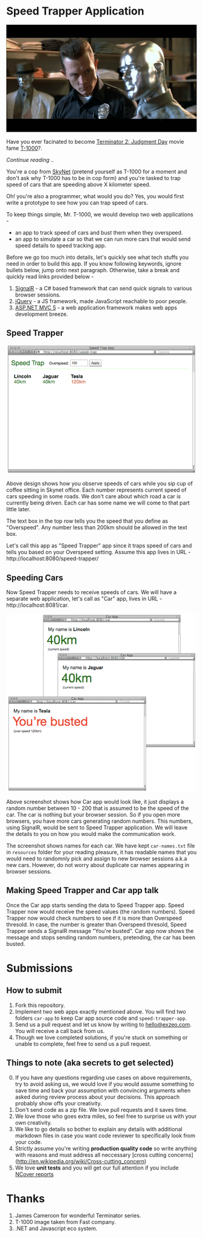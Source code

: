 # Speed Trapper Application

<img src="images/T1000.jpg" />

Have you ever facinated to become [Terminator 2: Judgment Day](http://en.wikipedia.org/wiki/Terminator_2:_Judgment_Day) movie fame [T-1000](http://en.wikipedia.org/wiki/T-1000)?. 

*Continue reading ..*

You're a cop from [SkyNet](http://en.wikipedia.org/wiki/Skynet_(Terminator)) (pretend yourself as T-1000 for a moment and don't ask why T-1000 has to be in cop form) and you're tasked to trap speed of cars that are speeding above X kilometer speed.

Oh! you're also a programmer, what would you do? Yes, you would first write a prototype to see how you can trap speed of cars.

To keep things simple, Mr. T-1000, we would develop two web applications -

* an app to track speed of cars and bust them when they overspeed.
* an app to simulate a car so that we can run more cars that would send speed details to speed tracking app. 

Before we go too much into details, let's quickly see what tech stuffs you need in order to build this app. If you know following keywords, ignore bullets below, jump onto next paragraph. Otherwise, take a break and quickly read links provided below -

1. [SignalR](http://signalr.net/) - a C# based framework that can send quick signals to various browser sessions.
2. [jQuery](https://jquery.org/) - a JS framework, made JavaScript reachable to poor people.
3. [ASP.NET MVC 5](http://en.wikipedia.org/wiki/ASP.NET_MVC_Framework) - a web application framework makes web apps development breeze.

## Speed Trapper

![image](./images/speed-trap-app-sc.png)

Above design shows how you observe speeds of cars while you sip cup of coffee sitting in Skynet office. Each number represents current speed of cars speeding in some roads. We don't care about which road a car is currently being driven. Each car has some name we will come to that part little later.

The text box in the top row tells you the speed that you define as "Overspeed". Any number less than 200km should be allowed in the text box.

Let's call this app as "Speed Trapper" app since it traps speed of cars and tells you based on your Overspeed setting. Assume this app lives in URL - http://localhost:8080/speed-trapper/

## Speeding Cars

Now Speed Trapper needs to receive speeds of cars. We will have a separate web application, let's call as "Car" app, lives in URL - http://localhost:8081/car.

![image](./images/car-app-sc.png)

Above screenshot shows how Car app would look like, it just displays a random number between 10 - 200 that is assumed to be the speed of the car. The car is nothing but your browser session. So if you open more browsers, you have more cars generating random numbers. This numbers, using SignalR, would be sent to Speed Trapper application. We will leave the details to you on how you would make the communication work.

The screenshot shows names for each car. We have kept ```car-names.txt``` file in ```resources``` folder for your reading pleasure, it has readable names that you would need to randomnly pick and assign to new browser sessions a.k.a new cars. However, do not worry about duplicate car names appearing in browser sessions.

## Making Speed Trapper and Car app talk

Once the Car app starts sending the data to Speed Trapper app. Speed Trapper now would receive the speed values (the random numbers). Speed Trapper now would check numbers to see if it is more than Overspeed thresold. In case, the number is greater than Overspeed thresold, Speed Trapper sends a SignalR message "You're busted". Car app now shows the message and stops sending random numbers, pretending, the car has been busted.

# Submissions

## How to submit

1. Fork this repository.
2. Implement two web apps exactly mentioned above. You will find two folders ```car-app``` to keep Car app source code and ```speed-trapper-app```.
3. Send us a pull request and let us know by writing to hello@exzeo.com. You will receive a call back from us.
4. Though we love completed solutions, if you're stuck on something or unable to complete, feel free to send us a pull request.

## Things to note (aka secrets to get selected)

0. If you have any questions regarding use cases on above requirements, try to avoid asking us, we would love if you would assume something to save time and back your assumption with convincing arguments when asked during review process about your decisions. This approach probably show offs your creativity.
1. Don't send code as a zip file. We love pull requests and it saves time.
2. We love those who goes extra miles, so feel free to surprise us with your own creativity.
3. We like to go details so bother to explain any details with additional markdown files in case you want code reviewer to specifically look from your code.
4. Strictly assume you're writing __production quality code__ so write anything with reasons and must address all neccessary [cross cutting concerns] (http://en.wikipedia.org/wiki/Cross-cutting_concern)
5. We love __unit tests__ and you will get our full attention if you include [NCover reports](http://ncover.sourceforge.net/sample-output/NCover-report.html)

# Thanks
1. James Cameroon for wonderful Terminator series.
2. T-1000 image taken from Fast company.
3. .NET and Javascript eco system.

